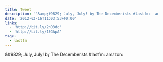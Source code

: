 ```yaml
---
title: Tweet
description: '"&amp;#9829; July, July! by The Decemberists #lastfm:  amazon: "'
date: '2012-03-16T11:03:53+00:00'
links:
  - 'http://bit.ly/2hO3dc'
  - 'http://bit.ly/17GApA'
tags:
  - lastfm
---
```

&amp;#9829; July, July! by The Decemberists #lastfm:  amazon: 
